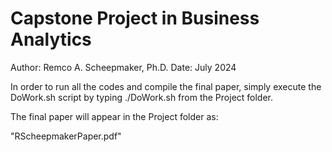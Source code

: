 # Capstone Project in Business Analytics
 
Author: Remco A. Scheepmaker, Ph.D.
Date: July 2024

In order to run all the codes and 
compile the final paper, simply execute 
the DoWork.sh script by typing 
 ./DoWork.sh 
from the Project folder. 

The final paper will appear 
in the Project folder as:

"RScheepmakerPaper.pdf"

